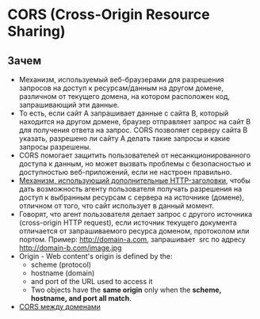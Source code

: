 # CORS (Cross-Origin Resource Sharing)

## Зачем

- Механизм, используемый веб-браузерами для разрешения запросов на доступ к ресурсам/данным на другом домене, различном от текущего домена, на котором расположен код, запрашивающий эти данные.
- То есть, если сайт A запрашивает данные с сайта B, который находится на другом домене, браузер отправляет запрос на сайт B для получения ответа на запрос. CORS позволяет серверу сайта B указать, разрешено ли сайту A делать такие запросы и какие запросы разрешены.
- CORS помогает защитить пользователей от несанкционированного доступа к данным, но может вызвать проблемы с безопасностью и доступностью веб-приложений, если не настроен правильно.
- [Механизм, использующий дополнительные HTTP-заголовки](https://developer.mozilla.org/ru/docs/Web/HTTP/CORS), чтобы дать возможность агенту пользователя получать разрешения на доступ к выбранным ресурсам с сервера на источнике (домене), отличном от того, что сайт использует в данный момент.
- Говорят, что агент пользователя делает запрос с другого источника (cross-origin HTTP request), если источник текущего документа отличается от запрашиваемого ресурса доменом, протоколом или портом. Пример: http://domain-a.com, запрашивает <img> src по адресу http://domain-b.com/image.jpg
- Origin - Web content's origin is defined by the:
  - scheme (protocol)
  - hostname (domain)
  - and port of the URL used to access it
  - Two objects have the __same origin__ only when the __scheme, hostname, and port all match__.
- [CORS между доменами](https://identityserver4.readthedocs.io/en/latest/quickstarts/4_javascript_client.html#allowing-ajax-calls-to-the-web-api-with-cors)
  